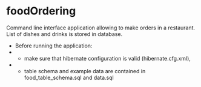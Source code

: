 # foodOrdering
Command line interface application allowing to make orders in a restaurant. List of dishes and drinks is stored in database.

 * Before running the application:
 * - make sure that hibernate configuration is valid (hibernate.cfg.xml),
 * - table schema and example data are contained in food_table_schema.sql and data.sql
